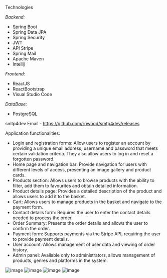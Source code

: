 Technologies

*Backend:*
* Spring Boot
* Spring Data JPA
* Spring Security
* JWT
* API Stripe
* Spring Mail
* Apache Maven
* Intellij


*Frontend:*
* ReactJS
* ReactBootstrap
* Visual Studio Code


*DataBase:*
* PostgreSQL


smtp4dev Email - https://github.com/rnwood/smtp4dev/releases


Application functionalities:
* Login and registration forms: Allow users to register an account by providing a unique email address, username and password that meets certain validation criteria. They also allow users to log in and reset a forgotten password.
* Home page and navigation bar: Provide navigation for users with different levels of access, presenting an image gallery and product cards.
* Products section: Allows users to browse products with the ability to filter, add them to favourites and obtain detailed information.
* Product details page: Provides a detailed description of the product and allows users to add it to the basket.
* Cart: Allows users to manage products in the basket and navigate to the payment form.
* Contact details form: Requires the user to enter the contact details needed to process the order.
* Order Summary: Presents the order details and allows the user to confirm the order.
* Payment form: Supports payments via the Stripe API, requiring the user to provide payment details.
* User account: Allows management of user data and viewing of order history.
* Admin panel: Available only to administrators, allows management of products, genres and platforms in the system.


![image](https://github.com/Parias0/e-commerce/assets/95035651/84ce46fa-d77e-45c0-881f-eac78368d941)
![image](https://github.com/Parias0/e-commerce/assets/95035651/b93ebacc-ebcf-4c8a-88a2-7f5750fb1f6e)
![image](https://github.com/Parias0/e-commerce/assets/95035651/bc08cebf-d0b4-4adf-be48-e56c63b7864f)
![image](https://github.com/Parias0/e-commerce/assets/95035651/5425733a-2683-432c-811d-76fffeedc7e8)





